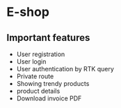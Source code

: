 # E-shop


## Important features

- User registration
- User login
- User authentication by RTK query 
- Private route
- Showing trendy products 
- product details 
- Download invoice PDF